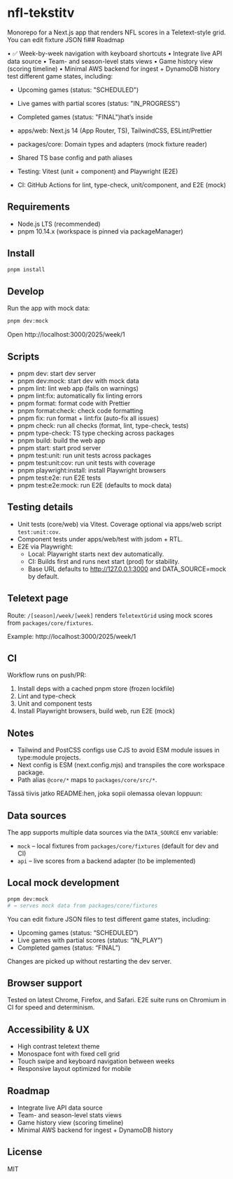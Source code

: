 # nfl-tekstitv

Monorepo for a Next.js app that renders NFL scores in a Teletext-style grid.
You can edit fixture JSON fi## Roadmap

• ✅ Week-by-week navigation with keyboard shortcuts
• Integrate live API data source
• Team- and season-level stats views
• Game history view (scoring timeline)
• Minimal AWS backend for ingest + DynamoDB history test different game states, including:

- Upcoming games (status: "SCHEDULED")
- Live games with partial scores (status: "IN_PROGRESS")
- Completed games (status: "FINAL")hat’s inside

- apps/web: Next.js 14 (App Router, TS), TailwindCSS, ESLint/Prettier
- packages/core: Domain types and adapters (mock fixture reader)
- Shared TS base config and path aliases
- Testing: Vitest (unit + component) and Playwright (E2E)
- CI: GitHub Actions for lint, type-check, unit/component, and E2E (mock)

## Requirements

- Node.js LTS (recommended)
- pnpm 10.14.x (workspace is pinned via packageManager)

## Install

```bash
pnpm install
```

## Develop

Run the app with mock data:

```bash
pnpm dev:mock
```

Open http://localhost:3000/2025/week/1

## Scripts

- pnpm dev: start dev server
- pnpm dev:mock: start dev with mock data
- pnpm lint: lint web app (fails on warnings)
- pnpm lint:fix: automatically fix linting errors
- pnpm format: format code with Prettier
- pnpm format:check: check code formatting
- pnpm fix: run format + lint:fix (auto-fix all issues)
- pnpm check: run all checks (format, lint, type-check, tests)
- pnpm type-check: TS type checking across packages
- pnpm build: build the web app
- pnpm start: start prod server
- pnpm test:unit: run unit tests across packages
- pnpm test:unit:cov: run unit tests with coverage
- pnpm playwright:install: install Playwright browsers
- pnpm test:e2e: run E2E tests
- pnpm test:e2e:mock: run E2E (defaults to mock data)

## Testing details

- Unit tests (core/web) via Vitest. Coverage optional via apps/web script `test:unit:cov`.
- Component tests under apps/web/test with jsdom + RTL.
- E2E via Playwright:
  - Local: Playwright starts next dev automatically.
  - CI: Builds first and runs next start (prod) for stability.
  - Base URL defaults to http://127.0.0.1:3000 and DATA_SOURCE=mock by default.

## Teletext page

Route: `/[season]/week/[week]` renders `TeletextGrid` using mock scores from `packages/core/fixtures`.

Example: http://localhost:3000/2025/week/1

## CI

Workflow runs on push/PR:

1. Install deps with a cached pnpm store (frozen lockfile)
2. Lint and type-check
3. Unit and component tests
4. Install Playwright browsers, build web, run E2E (mock)

## Notes

- Tailwind and PostCSS configs use CJS to avoid ESM module issues in type:module projects.
- Next config is ESM (next.config.mjs) and transpiles the core workspace package.
- Path alias `@core/*` maps to `packages/core/src/*`.

Tässä tiivis jatko README:hen, joka sopii olemassa olevan loppuun:

## Data sources

The app supports multiple data sources via the `DATA_SOURCE` env variable:

- `mock` – local fixtures from `packages/core/fixtures` (default for dev and CI)
- `api` – live scores from a backend adapter (to be implemented)

## Local mock development

```bash
pnpm dev:mock
# → serves mock data from packages/core/fixtures
```

You can edit fixture JSON files to test different game states, including:

- Upcoming games (status: “SCHEDULED”)
- Live games with partial scores (status: “IN_PLAY”)
- Completed games (status: “FINAL”)

Changes are picked up without restarting the dev server.

## Browser support

Tested on latest Chrome, Firefox, and Safari.
E2E suite runs on Chromium in CI for speed and determinism.

## Accessibility & UX

- High contrast teletext theme
- Monospace font with fixed cell grid
- Touch swipe and keyboard navigation between weeks
- Responsive layout optimized for mobile

## Roadmap

- Integrate live API data source
- Team- and season-level stats views
- Game history view (scoring timeline)
- Minimal AWS backend for ingest + DynamoDB history

## License

MIT
